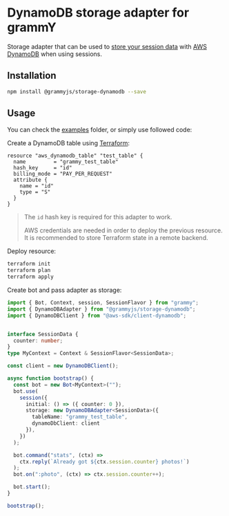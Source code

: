 # DynamoDB storage adapter for grammY

Storage adapter that can be used to [store your session data](https://grammy.dev/plugins/session.html) with [AWS DynamoDB](https://aws.amazon.com/dynamodb/) when using sessions.

## Installation

```bash
npm install @grammyjs/storage-dynamodb --save
```

## Usage

You can check the [examples](https://github.com/grammyjs/storages/tree/main/packages/dynamodb/examples) folder, or simply use followed code:

Create a DynamoDB table using [Terraform](https://github.com/hashicorp/terraform):

```hcl
resource "aws_dynamodb_table" "test_table" {
  name         = "grammy_test_table"
  hash_key     = "id"
  billing_mode = "PAY_PER_REQUEST"
  attribute {
    name = "id"
    type = "S"
  }
}
```
> The `id` hash key is required for this adapter to work.
>
> AWS credentials are needed in order to deploy the previous resource.
> It is recommended to store Terraform state in a remote backend.

Deploy resource:

```bash
terraform init
terraform plan
terraform apply
```

Create bot and pass adapter as storage:

```ts
import { Bot, Context, session, SessionFlavor } from "grammy";
import { DynamoDBAdapter } from "@grammyjs/storage-dynamodb";
import { DynamoDBClient } from "@aws-sdk/client-dynamodb";


interface SessionData {
  counter: number;
}
type MyContext = Context & SessionFlavor<SessionData>;

const client = new DynamoDBClient();

async function bootstrap() {
  const bot = new Bot<MyContext>("");
  bot.use(
    session({
      initial: () => ({ counter: 0 }),
      storage: new DynamoDBAdapter<SessionData>({
        tableName: "grammy_test_table",
        dynamoDbClient: client
      }),
    })
  );

  bot.command("stats", (ctx) =>
    ctx.reply(`Already got ${ctx.session.counter} photos!`)
  );
  bot.on(":photo", (ctx) => ctx.session.counter++);

  bot.start();
}

bootstrap();
```
